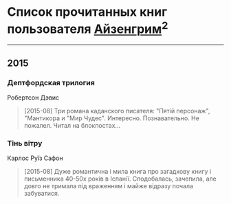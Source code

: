# Список прочитанных книг пользователя [Айзенгрим](https://www.facebook.com/app_scoped_user_id/431789643660864/)<sup>2</sup>
---

## 2015

### Дептфордская трилогия
Робертсон Дэвис
> [2015-08] Три романа каданского писателя: "Пятій персонаж", "Мантикора и "Мир Чудес". Интересно. Познавательно. Не пожалел. Читал на блокпостах...


### Тінь вітру
Карлос Руїз Сафон
> [2015-08] Дуже романтична і мила книга про загадкову книгу і письменника 40-50х років в Іспанії. Сподобалась, зачепила, але довго не тримала під враженням і майже відразу почала забуватися.



